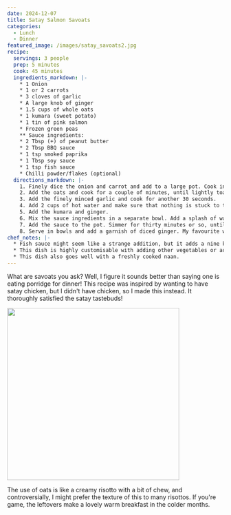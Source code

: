 ```yaml
---
date: 2024-12-07
title: Satay Salmon Savoats
categories:
  - Lunch
  - Dinner
featured_image: /images/satay_savoats2.jpg
recipe:
  servings: 3 people
  prep: 5 minutes
  cook: 45 minutes
  ingredients_markdown: |-
    * 1 Onion
    * 1 or 2 carrots
    * 3 cloves of garlic
    * A large knob of ginger
    * 1.5 cups of whole oats
    * 1 kumara (sweet potato)
    * 1 tin of pink salmon
    * Frozen green peas
    ** Sauce ingredients:
    * 2 Tbsp (+) of peanut butter
    * 2 Tbsp BBQ sauce
    * 1 tsp smoked paprika
    * 1 Tbsp soy sauce
    * 1 tsp fish sauce
    * Chilli powder/flakes (optional)
  directions_markdown: |-
    1. Finely dice the onion and carrot and add to a large pot. Cook in a splash of oil until soft.
    2. Add the oats and cook for a couple of minutes, until lightly toasted.
    3. Add the finely minced garlic and cook for another 30 seconds. 
    4. Add 2 cups of hot water and make sure that nothing is stuck to the bottom of the pot.
    5. Add the kumara and ginger.
    6. Mix the sauce ingredients in a separate bowl. Add a splash of water to get a liquidy consistency; if the sauce is too dry when adding it, the peanut butter might clump instead of evenly dispersing through the savoats.
    7. Add the sauce to the pot. Simmer for thirty minutes or so, until the oats are tender and the kumara is soft. Check the consistency reasonably frequently (also so it doesn't stick) and add extra water as required. There should be a nice thick sauce in the final dish.
    8. Serve in bowls and add a garnish of diced ginger. My favourite way to serve this is with a dollop of greek yoghurt and toasted pumpkin seeds.
chef_notes: |-
  * Fish sauce might seem like a strange addition, but it adds a nine kick of umami. Leave this out if you think this step is a bit fishy.
  * This dish is highly customisable with adding other vegetables or aromatics. I have enjoyed adding cpasicum, spring onions, mushrooms, and cooked beetroot in some iterations.
  * This dish also goes well with a freshly cooked naan.
---
```


What are savoats you ask? Well, I figure it sounds better than saying one is eating porridge for dinner! This recipe was inspired by wanting
to have satay chicken, but I didn't have chicken, so I made this instead. It thoroughly satisfied the satay tastebuds!

<img src="{{site.baseurl}}/images/satay_savoats3.jpg" width="400"/>

The use of oats is like a creamy risotto with a bit of chew, and controversially, I might prefer the texture of this to many
risottos. If you're game, the leftovers make a lovely warm breakfast in the colder months.
